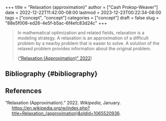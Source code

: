 +++
title = "Relaxation (approximation)"
author = ["Cash Prokop-Weaver"]
date = 2022-12-22T11:42:00-08:00
lastmod = 2023-12-23T00:22:34-08:00
tags = ["concept", "concept"]
categories = ["concept"]
draft = false
slug = "88e5f008-ed26-4e5f-b5ac-6f4efc83d24c"
+++

> In mathematical optimization and related fields, relaxation is a modeling strategy. A relaxation is an approximation of a difficult problem by a nearby problem that is easier to solve. A solution of the relaxed problem provides information about the original problem.
>
> (<a href="#citeproc_bib_item_1">“Relaxation (Approximation)” 2022</a>)


## Bibliography {#bibliography}

## References

<style>.csl-entry{text-indent: -1.5em; margin-left: 1.5em;}</style><div class="csl-bib-body">
  <div class="csl-entry"><a id="citeproc_bib_item_1"></a>“Relaxation (Approximation).” 2022. <i>Wikipedia</i>, January. <a href="https://en.wikipedia.org/w/index.php?title=Relaxation_(approximation)&oldid=1065520936">https://en.wikipedia.org/w/index.php?title=Relaxation_(approximation)&#38;oldid=1065520936</a>.</div>
</div>
